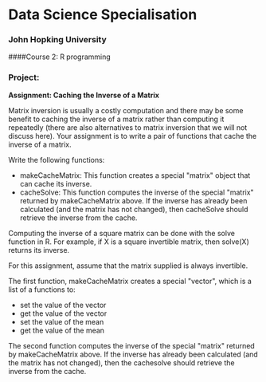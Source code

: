 Data Science Specialisation 
===================
### John Hopking University
####Course 2: R programming


### Project:
**Assignment: Caching the Inverse of a Matrix**

Matrix inversion is usually a costly computation and there may be some benefit to caching the inverse of a matrix rather than computing it repeatedly (there are also alternatives to matrix inversion that we will not discuss here). Your assignment is to write a pair of functions that cache the inverse of a matrix.

Write the following functions:

- makeCacheMatrix: This function creates a special "matrix" object that can cache its inverse.
- cacheSolve: This function computes the inverse of the special "matrix" returned by makeCacheMatrix above. If the inverse has already been calculated (and the matrix has not changed), then cacheSolve should retrieve the inverse from the cache.

Computing the inverse of a square matrix can be done with the solve function in R. For example, if X is a square invertible matrix, then solve(X) returns its inverse.

For this assignment, assume that the matrix supplied is always invertible.



The first function, makeCacheMatrix creates a special "vector", which is a list of a functions to:
- set the value of the vector
- get the value of the vector
- set the value of the mean
- get the value of the mean

The second function computes the inverse of the special "matrix" returned by makeCacheMatrix above.
If the inverse has already been calculated (and the matrix has not changed),
then the cachesolve should retrieve the inverse from the cache.
